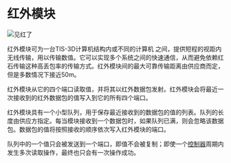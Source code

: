 # 红外模块
![见红了](item:tis3d:infrared_module)

红外模块可为一台TIS-3D计算机结构内或不同的计算机 之间，提供短程的视距内无线传输，用以传输数值。它可以实现多个系统之间的快速通信，从而避免依赖红石传输这种高丢包率的传输方式。红外模块间的最大可靠传输距离由供应商而定，但是多数情况下接近50m。

红外模块从它的四个端口读取值，并将其以红外数据包发射。红外模块会将最近一次接收到的红外数据包的值写入到它的所有四个端口。

红外模块具有一个小型队列，用于保存最近接收到的数据包的值的列表。队列的长度由供应方指定。每当模块接收到一个数据包时，如果队列已满，则会忽略该数据包。数据包的值将按照接收的顺序依次写入红外模块的端口。

队列中的一个值只会被发送到一个端口，即值不会被复制；即使一个[控制器](../block/controller.md)周期内发生多次读取操作，最终也只会有一次操作成功。
